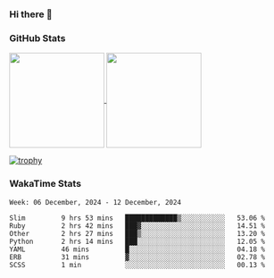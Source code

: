 ### Hi there 👋

### GitHub Stats

<a href="https://github.com/anuraghazra/github-readme-stats">
  <img align="center" height="170px" src="https://github-readme-stats.vercel.app/api/top-langs/?username=tksfjt1024&layout=compact&count_private=true&show_icons=true&show_icons=true&theme=graywhite" />
</a>
<a href="https://github.com/anuraghazra/github-readme-stats">
  <img align="center" height="170px" src="https://github-readme-stats.vercel.app/api?username=tksfjt1024&count_private=true&show_icons=true&show_icons=true&theme=graywhite" />
</a>

[![trophy](https://github-profile-trophy.vercel.app/?username=tksfjt1024)](https://github.com/ryo-ma/github-profile-trophy)

### WakaTime Stats

<!--START_SECTION:waka-->
```text
Week: 06 December, 2024 - 12 December, 2024

Slim         9 hrs 53 mins   █████████████▒░░░░░░░░░░░   53.06 % 
Ruby         2 hrs 42 mins   ███▓░░░░░░░░░░░░░░░░░░░░░   14.51 % 
Other        2 hrs 27 mins   ███▒░░░░░░░░░░░░░░░░░░░░░   13.20 % 
Python       2 hrs 14 mins   ███░░░░░░░░░░░░░░░░░░░░░░   12.05 % 
YAML         46 mins         █░░░░░░░░░░░░░░░░░░░░░░░░   04.18 % 
ERB          31 mins         ▓░░░░░░░░░░░░░░░░░░░░░░░░   02.78 % 
SCSS         1 min           ░░░░░░░░░░░░░░░░░░░░░░░░░   00.13 % 
```
<!--END_SECTION:waka-->
